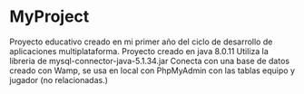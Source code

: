 # MyProject
Proyecto educativo creado en mi primer año del ciclo de desarrollo de aplicaciones multiplataforma.
Proyecto creado en java 8.0.11
Utiliza la libreria de mysql-connector-java-5.1.34.jar
Conecta con una base de datos creado con Wamp, se usa en local con PhpMyAdmin con las tablas equipo y jugador (no relacionadas.)
